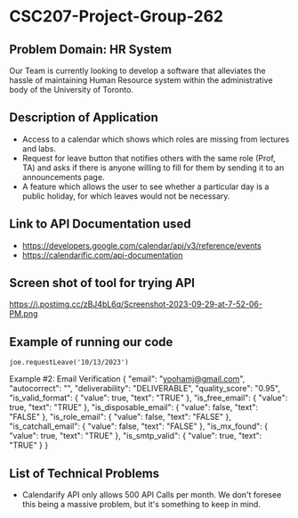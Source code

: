 # CSC207-Project-Group-262
## Problem Domain: HR System
Our Team is currently looking to develop a software that alleviates the hassle of maintaining Human Resource system within the administrative body of the University of Toronto.

## Description of Application
- Access to a calendar which shows which roles are missing from lectures and labs.
- Request for leave button that notifies others with the same role (Prof, TA) and asks if there is anyone willing to fill for them by sending it to an announcements page.
- A feature which allows the user to see whether a particular day is a public holiday, for which leaves would not be necessary.

## Link to API Documentation used
- https://developers.google.com/calendar/api/v3/reference/events
- https://calendarific.com/api-documentation

## Screen shot of tool for trying API
https://i.postimg.cc/zBJ4bL6q/Screenshot-2023-09-29-at-7-52-06-PM.png
## Example of running our code
`joe.requestLeave('10/13/2023')`

Example #2: Email Verification
{
    "email": "yoohamj@gmail.com",
    "autocorrect": "",
    "deliverability": "DELIVERABLE",
    "quality_score": "0.95",
    "is_valid_format": {
        "value": true,
        "text": "TRUE"
    },
    "is_free_email": {
        "value": true,
        "text": "TRUE"
    },
    "is_disposable_email": {
        "value": false,
        "text": "FALSE"
    },
    "is_role_email": {
        "value": false,
        "text": "FALSE"
    },
    "is_catchall_email": {
        "value": false,
        "text": "FALSE"
    },
    "is_mx_found": {
        "value": true,
        "text": "TRUE"
    },
    "is_smtp_valid": {
        "value": true,
        "text": "TRUE"
    }
}


## List of Technical Problems
- Calendarify API only allows 500 API Calls per month. We don't foresee this being a massive problem, but it's something
to keep in mind.

